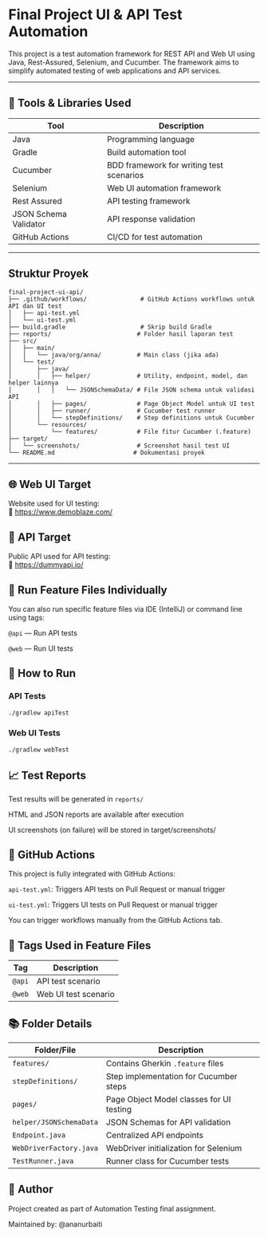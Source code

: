 # Final Project UI & API Test Automation

This project is a test automation framework for REST API and Web UI using Java, Rest-Assured, Selenium, and Cucumber. The framework aims to simplify automated testing of web applications and API services.


---

## 🧰 Tools & Libraries Used

| Tool            | Description                                 |
|-----------------|---------------------------------------------|
| Java            | Programming language                        |
| Gradle          | Build automation tool                       |
| Cucumber        | BDD framework for writing test scenarios    |
| Selenium        | Web UI automation framework                 |
| Rest Assured    | API testing framework                       |
| JSON Schema Validator | API response validation              |
| GitHub Actions  | CI/CD for test automation                   |

---


## Struktur Proyek

```
final-project-ui-api/
├── .github/workflows/               # GitHub Actions workflows untuk API dan UI test
│   ├── api-test.yml
│   └── ui-test.yml
├── build.gradle                     # Skrip build Gradle
├── reports/                        # Folder hasil laporan test                   
├── src/
│   ├── main/
│   │   └── java/org/anna/          # Main class (jika ada)
│   └── test/
│       ├── java/
│       │   ├── helper/             # Utility, endpoint, model, dan helper lainnya
│       │   │   └── JSONSchemaData/ # File JSON schema untuk validasi API
│       │   ├── pages/              # Page Object Model untuk UI test
│       │   ├── runner/             # Cucumber test runner
│       │   └── stepDefinitions/    # Step definitions untuk Cucumber
│       └── resources/
│           └── features/           # File fitur Cucumber (.feature)
├── target/
│   └── screenshots/                # Screenshot hasil test UI
└── README.md                      # Dokumentasi proyek

```
---


## 🌐 Web UI Target

Website used for UI testing:  
🔗 https://www.demoblaze.com/


## 📡 API Target

Public API used for API testing:  
🔗 https://dummyapi.io/


## 📄 Run Feature Files Individually

You can also run specific feature files via IDE (IntelliJ) or command line using tags:

`@api` — Run API tests

`@web` — Run UI tests


## 🧪 How to Run

### API Tests
```bash
./gradlew apiTest
```

### Web UI Tests
```bash
./gradlew webTest
```


## 📈 Test Reports

Test results will be generated in `reports/`

HTML and JSON reports are available after execution

UI screenshots (on failure) will be stored in target/screenshots/


## 🔁 GitHub Actions

This project is fully integrated with GitHub Actions:

`api-test.yml`: Triggers API tests on Pull Request or manual trigger

`ui-test.yml`: Triggers UI tests on Pull Request or manual trigger

You can trigger workflows manually from the GitHub Actions tab.


## 📌 Tags Used in Feature Files
| Tag    | Description          |
| ------ | -------------------- |
| `@api` | API test scenario    |
| `@web` | Web UI test scenario |


## 📚 Folder Details

| Folder/File             | Description                              |
| ----------------------- | ---------------------------------------- |
| `features/`             | Contains Gherkin `.feature` files        |
| `stepDefinitions/`      | Step implementation for Cucumber steps   |
| `pages/`                | Page Object Model classes for UI testing |
| `helper/JSONSchemaData` | JSON Schemas for API validation          |
| `Endpoint.java`         | Centralized API endpoints                |
| `WebDriverFactory.java` | WebDriver initialization for Selenium    |
| `TestRunner.java`       | Runner class for Cucumber tests          |


## 👤 Author

Project created as part of Automation Testing final assignment.

Maintained by: @ananurbaiti

